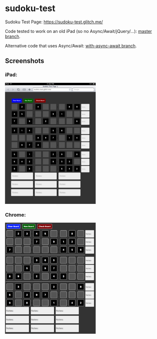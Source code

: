 # sudoku-test

Sudoku Test Page: <a href="https://sudoku-test.glitch.me/" target="_blank">https://sudoku-test.glitch.me/</a>

Code tested to work on an old iPad (so no Async/Await/jQuery/...): [master branch](https://github.com/hchiam/sudoku-test/tree/master).

Alternative code that uses Async/Await: [with-async-await branch](https://github.com/hchiam/sudoku-test/tree/with-async-await).

## Screenshots

### iPad:

<img src="https://github.com/hchiam/sudoku-test/blob/master/screenshots/iPadScreenshot.png" 
  width="300" 
  alt="iPad Screenshot"
  title="iPad Screenshot">

### Chrome:

<img src="https://github.com/hchiam/sudoku-test/blob/master/screenshots/ChromeScreenshot.png" 
  width="300" 
  alt="Chrome Screenshot"
  title="Chrome Screenshot">
